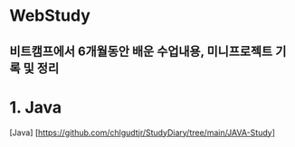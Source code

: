 # WebStudy
비트캠프에서 6개월동안 배운 수업내용, 미니프로젝트 기록 및 정리
---
# 1. Java
[Java] [https://github.com/chlgudtjr/StudyDiary/tree/main/JAVA-Study]


